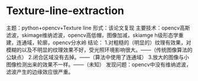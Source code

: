 # Texture-line-extraction
主题：python+opencv+Texture line
形式：该论文复现
主要技术：opencv高斯滤波，skimage维纳滤波，opencv高低帽，图像加减，skiamge h级形态学重建，连通域，轮廓，opencv分水岭
结论：
  1.对粗糙的（明显的）纹理有效果，对模糊的以及不明显的纹理效果不好，受光照环境影响很大。——（传统图像算法的公缺点）
  2.闭合区域没有去掉。——（算法中使用了连通域）
  3.放大的图像与小图像检测出来的效果不一样。——（未知）
发现问题：opencv中没有维纳滤波，滤波产生的边缘效应很严重。
